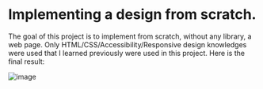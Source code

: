 # Implementing a design from scratch.

The goal of this project is to implement from scratch, without any library, a web page. Only HTML/CSS/Accessibility/Responsive design knowledges were used that I learned previously were used in this project. Here is the final result:

![image](https://github.com/Agent-Ken/holbertonschool-headphones/assets/128805216/c5f5d87b-d823-4108-88f1-f74220bb6dc5)
